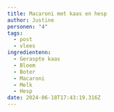 ```yaml
---
title: Macaroni met kaas en hesp
author: Justine
personen: "4"
tags:
  - post
  - vlees
ingredientenn:
  - Geraspte kaas
  - Bloem
  - Boter
  - Macaroni
  - Melk
  - Hesp
date: 2024-06-18T17:43:19.316Z
---
```

